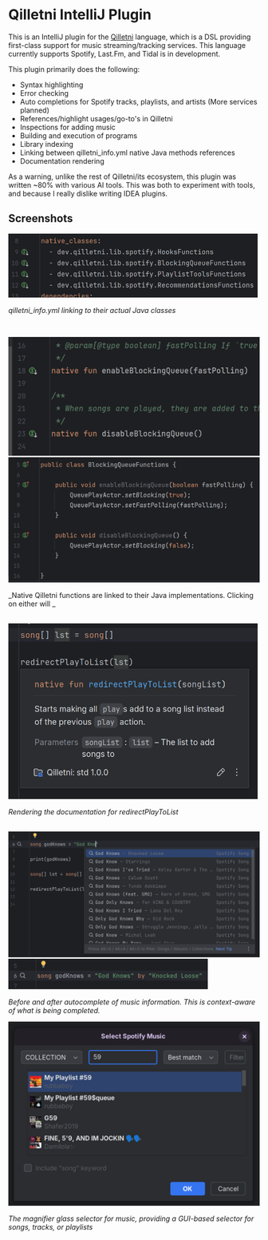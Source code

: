# Qilletni IntelliJ Plugin

This is an IntelliJ plugin for the [Qilletni](https://qilletni.dev/) language, which is a DSL providing first-class support for music streaming/tracking services. This language currently supports Spotify, Last.Fm, and Tidal is in development.

This plugin primarily does the following:
- Syntax highlighting
- Error checking
- Auto completions for Spotify tracks, playlists, and artists (More services planned)
- References/highlight usages/go-to's in Qilletni
- Inspections for adding music
- Building and execution of programs
- Library indexing
- Linking between qilletni_info.yml native Java methods references
- Documentation rendering

As a warning, unlike the rest of Qilletni/its ecosystem, this plugin was written ~80% with various AI tools. This was both to experiment with tools, and because I really dislike writing IDEA plugins.

## Screenshots

<img src="screenshots/qilletni_info_refs.png" alt="qilletni_info.yml linking to their actual Java classes" width="500">

_qilletni_info.yml linking to their actual Java classes_

<br/>

![](screenshots/ql_native_linking.png)
![](screenshots/java_native_linking.png)

_Native Qilletni functions are linked to their Java implementations. Clicking on either will _

<br/>

<img src="screenshots/doc_rendering.png" alt="Rendering the documentation for redirectPlayToList" width="500">

_Rendering the documentation for redirectPlayToList_

<br/>

<img src="screenshots/music_autocomplete.png" alt="Auto completing God Knows by Knocked Loose in a song variable" width="600">
<br/>
<img src="screenshots/music_autocomplete_after.png" alt="After auto completing is done" width="400">

_Before and after autocomplete of music information. This is context-aware of what is being completed._


<img src="screenshots/music_selector_popup.png" alt="Music selector popup" width="600">

_The magnifier glass selector for music, providing a GUI-based selector for songs, tracks, or playlists_
